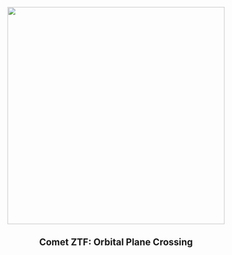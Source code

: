 
<p align="center"><img src="https://apod.nasa.gov/apod/image/2301/C2022E3ZTF_2023_01_23_054036PST_DEBartlett1024.jpg" width="500" height="500"></p>
<h2 align="center"> Comet ZTF: Orbital Plane Crossing </h2>
